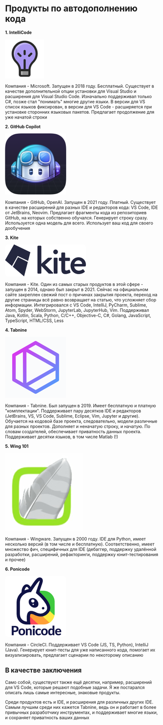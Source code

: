 # Продукты по автодополнению кода

**1. IntelliCode**

![img.png](images/logo1.png)

Компания - Microsoft. Запущен в 2018 году. Бесплатный. Существует в качестве
дополнительной опции установки для Visual Studio и расширения для Visual Studio
Code. Изначально поддерживал только C#, позже стал "понимать" многие другие
языки. В версии для VS список языков фиксирован, в версии для VS Code -
расширяется при установке сторонних языковых пакетов. Предлагает продолжение для
уже начатой строки

**2. GitHub Copilot**

<img alt="img.png" height="200" src="images/logo2.png" width="200"/>

Компания - GitHub, OpenAI. Запущен в 2021 году. Платный. Существует в качестве
расширений для разных IDE и редакторов кода: VS Code, IDE от JetBrains, Neovim.
Предлагает фрагменты кода из репозиториев GitHub, на которых собственно
обучался. Генерирует строку сразу. Используется одна модель для всего.
Использует ваш код для своего дообучения

**3. Kite**

<article>
    <style>
        .kite {
            background: white;
            border-radius: 10px;
        }
    </style>
    <img class="kite" alt="img.png" src="images/logo3.png"/>
</article>

Компания - Kite. Один из самых старых продуктов в этой сфере - запущен в 2014,
однако был закрыт в 2021. Сейчас на официальном сайте закреплен свежий пост о
причинах закрытия проекта, переход на другие страницы всё равно возвращает на
статью, что усложняет сбор информации. Интегрировался с VS Code, IntelliJ,
PyCharm, Sublime, Atom, Spyder, WebStorm, JupyterLab, JupyterHub, Vim.
Поддерживал Java, Kotlin, Scala, Python, C/C++, Objective-C, C#, Golang,
JavaScript, TypeScript, HTML/CSS, Less   

**4. Tabnine**

![img.png](images/logo4.png)

Компания - Tabnine. Был запущен в 2019. Имеет бесплатную и платную
"комплектации". Поддерживает пару десятков IDE и редакторов (JetBrains, VS,
VS Code, Sublime, Eclipse, Vim, Jupyter и другие). Обучается на кодовой базе
проекта, следовательно, модели различные для разных проектов. Дополняет и
неначатую строку, и начатую. По словам создателей, обеспечивает приватность
данных проекта. Поддерживает десятки языков, в том числе Matlab (!)


**5. Wing 101**

![img.png](images/logo5.png)

Компания - Wingware. Запущен в 2000 году. IDE для Python, имеет несколько версий
(в том числе и бесплатную). Соответственно, имеет множество фич, специфичных
для IDE (дебаггер, поддержку удалённой разработки, расширений, рефакторинги, 
поддержку юнит-тестирования и прочее)

**6. Ponicode**

<article>
    <style>
        .ponicode {
            background: white;
            border-radius: 10px;
        }
    </style>
    <img class="ponicode" alt="img.png" src="images/logo6.png"
        height="200" width="200"/>
</article>

Компания - CircleCI. Поддерживает VS Code (JS, TS, Python), IntelliJ (Java).
Генерирует юнит-тесты для уже написанного кода, помогает их визуализировать,
предлагает сценарии по некоторому описанию

## В качестве заключения

Само собой, существуют также ещё десятки, например, расширений для VS Code,
которые решают подобные задачи. Я же постарался описать лишь самые интересные,
знаковые продукты.

Среди продуктов есть и IDE, и расширения для различных других IDE. Самым
лучшим среди них кажется Tabnine, ведь он и работает в более привычных
разработчику инструментах, и поддерживает многие языки, и сохраняет
приватность ваших данных
